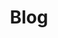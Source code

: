 ---
title: "Blog"
# watermark text
watermark: "Blog"
# page header background image
bg_image: ""
# meta description
description : "Des articles sur le marketing, sur l'optimisation, sur l'éco-sensibilité, des astuces, des mises en situation,… Bref, de la lecture."
---